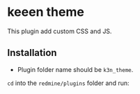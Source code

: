# keeen theme

This plugin add custom CSS and JS.

## Installation

- Plugin folder name should be `k3n_theme`.

`cd` into the `redmine/plugins` folder and run:
